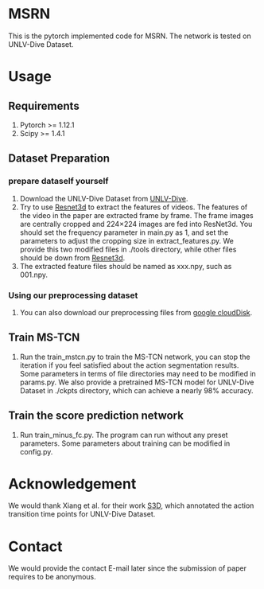 # MSRN
This is the pytorch implemented code for MSRN. The network is tested on UNLV-Dive Dataset.

# Usage
## Requirements
1. Pytorch >= 1.12.1
2. Scipy >= 1.4.1

## Dataset Preparation
### prepare dataself yourself
1. Download the UNLV-Dive Dataset from [UNLV-Dive](http://rtis.oit.unlv.edu/datasets.html).
2. Try to use [Resnet3d](https://github.com/GowthamGottimukkala/I3D_Feature_Extraction_resnet) to extract the features of videos. The features of the video in the paper are extracted frame by frame. The frame images are centrally cropped and 224×224 images are fed into ResNet3d. You should set the frequency parameter in main.py as 1, and set the parameters to adjust the cropping size in extract_features.py. We provide this two modified files in ./tools directory, while other files should be down from [Resnet3d](https://github.com/GowthamGottimukkala/I3D_Feature_Extraction_resnet).
3. The extracted feature files should be named as xxx.npy, such as 001.npy.

### Using our preprocessing dataset
1. You can also download our preprocessing files from [google cloudDisk](https://drive.google.com/drive/folders/1z0U59MkXV-alxveIsYQk6zmRBUMQo0zv?usp=sharing).

## Train MS-TCN
1. Run the train_mstcn.py to train the MS-TCN network, you can stop the iteration if you feel satisfied about the action segmentation results. Some parameters in terms of file directories may need to be modified in params.py. We also provide a pretrained MS-TCN model for UNLV-Dive Dataset in ./ckpts directory, which can achieve a nearly 98% accuracy. 

## Train the score prediction network
1. Run train_minus_fc.py. The program can run without any preset parameters. Some parameters about training can be modified in config.py.

# Acknowledgement
We would thank Xiang et al. for their work [S3D](https://github.com/YeTianJHU/diving-score), which annotated the action transition time points for UNLV-Dive Dataset.

# Contact
We would provide the contact E-mail later since the submission of paper requires to be anonymous.


